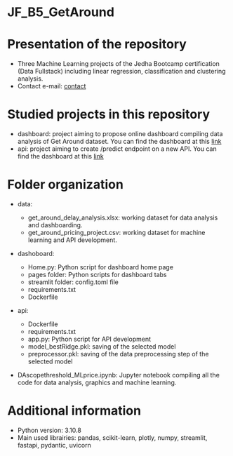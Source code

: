 # JF_B5_GetAround

# Presentation of the repository
- Three Machine Learning projects of the Jedha Bootcamp certification (Data Fullstack) including linear regression, classification and clustering analysis.
- Contact e-mail: [contact](noyer.estelle@gmail.com)

# Studied projects in this repository
- dashboard: project aiming to propose online dashboard compiling data analysis of Get Around dataset. You can find the dashboard at this [link](https://getaround23.herokuapp.com/)
- api: project aiming to create /predict endpoint on a new API. You can find the dashboard at this [link](https://getaround23fastapi.herokuapp.com/docs)

# Folder organization
- data:
    - get_around_delay_analysis.xlsx: working dataset for data analysis and dashboarding.
    - get_around_pricing_project.csv: working dataset for machine learning and API development.

- dashoboard:
    - Home.py: Python script for dashboard home page
    - pages folder: Python scripts for dashboard tabs
    - streamlit folder: config.toml file
    - requirements.txt
    - Dockerfile

- api:
    - Dockerfile
    - requirements.txt
    - app.py: Python script for API development
    - model_bestRidge.pkl: saving of the selected model
    - preprocessor.pkl: saving of the data preprocessing step of the selected model

- DAscopethreshold_MLprice.ipynb: Jupyter notebook compiling all the code for data analysis, graphics and machine learning.

# Additional information
- Python version: 3.10.8
- Main used librairies: pandas, scikit-learn, plotly, numpy, streamlit, fastapi, pydantic, uvicorn
